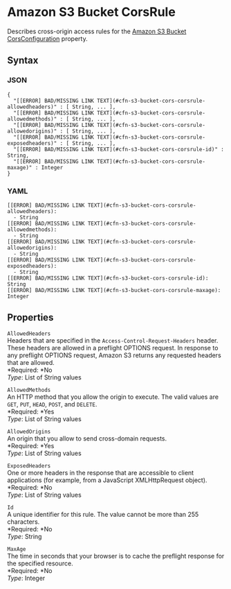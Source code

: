 # Amazon S3 Bucket CorsRule<a name="aws-properties-s3-bucket-cors-corsrule"></a>

Describes cross\-origin access rules for the [Amazon S3 Bucket CorsConfiguration](aws-properties-s3-bucket-cors.md) property\.

## Syntax<a name="w3ab2c21c14e1482b5"></a>

### JSON<a name="aws-properties-s3-bucket-cors-corsrule-syntax.json"></a>

```
{
  "[[ERROR] BAD/MISSING LINK TEXT](#cfn-s3-bucket-cors-corsrule-allowedheaders)" : [ String, ... ],
  "[[ERROR] BAD/MISSING LINK TEXT](#cfn-s3-bucket-cors-corsrule-allowedmethods)" : [ String, ... ],
  "[[ERROR] BAD/MISSING LINK TEXT](#cfn-s3-bucket-cors-corsrule-allowedorigins)" : [ String, ... ],
  "[[ERROR] BAD/MISSING LINK TEXT](#cfn-s3-bucket-cors-corsrule-exposedheaders)" : [ String, ... ],
  "[[ERROR] BAD/MISSING LINK TEXT](#cfn-s3-bucket-cors-corsrule-id)" : String,
  "[[ERROR] BAD/MISSING LINK TEXT](#cfn-s3-bucket-cors-corsrule-maxage)" : Integer
}
```

### YAML<a name="aws-properties-s3-bucket-cors-corsrule-syntax.yaml"></a>

```
[[ERROR] BAD/MISSING LINK TEXT](#cfn-s3-bucket-cors-corsrule-allowedheaders):
  - String
[[ERROR] BAD/MISSING LINK TEXT](#cfn-s3-bucket-cors-corsrule-allowedmethods):
  - String
[[ERROR] BAD/MISSING LINK TEXT](#cfn-s3-bucket-cors-corsrule-allowedorigins):
  - String
[[ERROR] BAD/MISSING LINK TEXT](#cfn-s3-bucket-cors-corsrule-exposedheaders):
  - String
[[ERROR] BAD/MISSING LINK TEXT](#cfn-s3-bucket-cors-corsrule-id): String
[[ERROR] BAD/MISSING LINK TEXT](#cfn-s3-bucket-cors-corsrule-maxage): Integer
```

## Properties<a name="w3ab2c21c14e1482b7"></a>

`AllowedHeaders`  
Headers that are specified in the `Access-Control-Request-Headers` header\. These headers are allowed in a preflight OPTIONS request\. In response to any preflight OPTIONS request, Amazon S3 returns any requested headers that are allowed\.  
*Required: *No  
*Type*: List of String values

`AllowedMethods`  
An HTTP method that you allow the origin to execute\. The valid values are `GET`, `PUT`, `HEAD`, `POST`, and `DELETE`\.  
*Required: *Yes  
*Type*: List of String values

`AllowedOrigins`  
An origin that you allow to send cross\-domain requests\.  
*Required: *Yes  
*Type*: List of String values

`ExposedHeaders`  
One or more headers in the response that are accessible to client applications \(for example, from a JavaScript XMLHttpRequest object\)\.  
*Required: *No  
*Type*: List of String values

`Id`  
A unique identifier for this rule\. The value cannot be more than 255 characters\.  
*Required: *No  
*Type*: String

`MaxAge`  
The time in seconds that your browser is to cache the preflight response for the specified resource\.  
*Required: *No  
*Type*: Integer